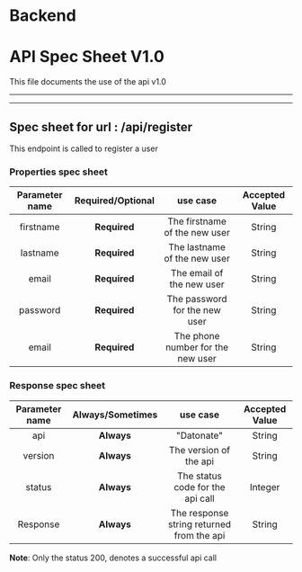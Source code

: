 # Backend


# API Spec Sheet V1.0

This file documents the use of the api v1.0

 ** **
 ** **
 
## Spec sheet for url : /api/register

 This endpoint is called to register a user

### Properties spec sheet

| Parameter name | Required/Optional | use case | Accepted Value |
| :---: | :---: | :---: | :---: |
| firstname | **Required** | The firstname of the new user | String | 
| lastname | **Required** | The lastname of the new user | String |
| email | **Required** | The email of the new user | String  | 
| password | **Required** | The password for the new user | String  | 
| email | **Required** | The phone number for the new user | String  | 


### Response spec sheet

| Parameter name | Always/Sometimes | use case | Accepted Value |
| :---: | :---: | :---: | :---: |
| api | **Always** | "Datonate" | String | 
| version | **Always** | The version of the api| String |
| status | **Always** | The status code for the api call | Integer  |
 | Response | **Always** | The response string returned from the api | String |
 
 **Note**: Only the status 200, denotes a successful api call
